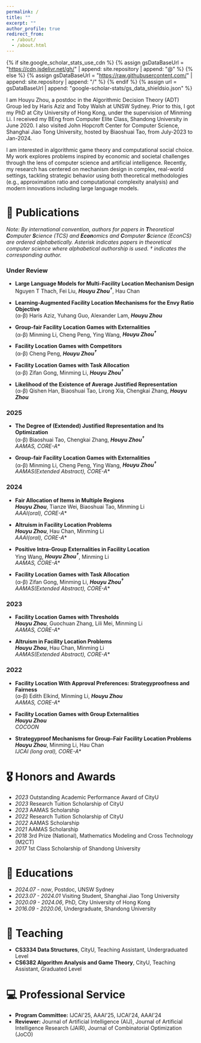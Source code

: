 ```yaml
---
permalink: /
title: ""
excerpt: ""
author_profile: true
redirect_from: 
  - /about/
  - /about.html
---
```


{% if site.google_scholar_stats_use_cdn %}
{% assign gsDataBaseUrl = "https://cdn.jsdelivr.net/gh/" | append: site.repository | append: "@" %}
{% else %}
{% assign gsDataBaseUrl = "https://raw.githubusercontent.com/" | append: site.repository | append: "/" %}
{% endif %}
{% assign url = gsDataBaseUrl | append: "google-scholar-stats/gs_data_shieldsio.json" %}

<span class='anchor' id='about-me'></span>

I am Houyu Zhou, a postdoc in the Algorithmic Decision Theory (ADT) Group led by Haris Aziz and Toby Walsh at UNSW Sydney. Prior to this, I got my PhD at City University of Hong Kong, under the supervision of Minming Li. I received my BEng from Computer Elite Class, Shandong University in June 2020. I also visited John Hopcroft Center for Computer Science, Shanghai Jiao Tong University, hosted by Biaoshuai Tao, from July-2023 to Jan-2024.

I am interested in algorithmic game theory and computational social choice. My work explores problems inspired by economic and societal challenges through the lens of computer science and artificial intelligence. Recently, my research has centered on mechanism design in complex, real-world settings, tackling strategic behavior using both theoretical methodologies (e.g., approximation ratio and computational complexity analysis) and modern innovations including large language models.


<!-- # 🔥 News
- *2022.02*: &nbsp;🎉🎉 Lorem ipsum dolor sit amet, consectetur adipiscing elit. Vivamus ornare aliquet ipsum, ac tempus justo dapibus sit amet. 
- *2022.02*: &nbsp;🎉🎉 Lorem ipsum dolor sit amet, consectetur adipiscing elit. Vivamus ornare aliquet ipsum, ac tempus justo dapibus sit amet.  -->

# 📝 Publications 

_Note: By international convention, authors for papers in **T**heoretical **C**omputer **S**cience (TCS) and **Econ**omics and **C**omputer **S**cience (EconCS) are ordered alphabetically. Asterisk indicates papers in theoretical computer science where alphabetical authorship is used. † indicates the corresponding author._

### Under Review

- **Large Language Models for Multi-Facility Location Mechanism Design**  
  Nguyen T Thach, Fei Liu, ***Houyu Zhou<sup>†</sup>***, Hau Chan

- **Learning-Augmented Facility Location Mechanisms for the Envy Ratio Objective**  
  (α-β) Haris Aziz, Yuhang Guo, Alexander Lam, ***Houyu Zhou***

- **Group-fair Facility Location Games with Externalities**  
  (α-β) Minming Li, Cheng Peng, Ying Wang, ***Houyu Zhou<sup>†</sup>***

- **Facility Location Games with Competitors**  
  (α-β) Cheng Peng, ***Houyu Zhou<sup>†</sup>***

- **Facility Location Games with Task Allocation**  
  (α-β) Zifan Gong, Minming Li, ***Houyu Zhou<sup>†</sup>***

- **Likelihood of the Existence of Average Justified Representation**  
  (α-β) Qishen Han, Biaoshuai Tao, Lirong Xia, Chengkai Zhang, ***Houyu Zhou***

### 2025

- **The Degree of (Extended) Justified Representation and Its Optimization**  
  (α-β) Biaoshuai Tao, Chengkai Zhang, ***Houyu Zhou<sup>†</sup>***  
  *AAMAS, CORE-A<sup>*</sup>*

- **Group-fair Facility Location Games with Externalities**  
  (α-β) Minming Li, Cheng Peng, Ying Wang, ***Houyu Zhou<sup>†</sup>***  
  *AAMAS(Extended Abstract), CORE-A<sup>*</sup>*

### 2024

- **Fair Allocation of Items in Multiple Regions**  
  ***Houyu Zhou***, Tianze Wei, Biaoshuai Tao, Minming Li  
  *AAAI(oral), CORE-A<sup>*</sup>*  
  <!-- [🔗 Link](https://ojs.aaai.org/index.php/AAAI/article/view/28861) -->

- **Altruism in Facility Location Problems**  
  ***Houyu Zhou***, Hau Chan, Minming Li  
  *AAAI(oral), CORE-A<sup>*</sup>* 

- **Positive Intra-Group Externalities in Facility Location**  
  Ying Wang, ***Houyu Zhou<sup>†</sup>***, Minming Li  
  *AAMAS, CORE-A<sup>*</sup>*

- **Facility Location Games with Task Allocation**  
  (α-β) Zifan Gong, Minming Li, ***Houyu Zhou<sup>†</sup>***  
  *AAMAS(Extended Abstract), CORE-A<sup>*</sup>*  

### 2023

- **Facility Location Games with Thresholds**  
  ***Houyu Zhou***, Guochuan Zhang, Lili Mei, Minming Li  
  *AAMAS, CORE-A<sup>*</sup>*

- **Altruism in Facility Location Problems**  
  ***Houyu Zhou***, Hau Chan, Minming Li  
  *AAMAS(Extended Abstract), CORE-A<sup>*</sup>*

### 2022

- **Facility Location With Approval Preferences: Strategyproofness and Fairness**  
  (α-β) Edith Elkind, Minming Li, ***Houyu Zhou***  
  *AAMAS, CORE-A<sup>*</sup>*

- **Facility Location Games with Group Externalities**  
  ***Houyu Zhou***  
  *COCOON*

- **Strategyproof Mechanisms for Group-Fair Facility Location Problems**  
  ***Houyu Zhou***, Minming Li, Hau Chan  
  *IJCAI (long oral), CORE-A<sup>*</sup>*


<!-- <div class='paper-box'><div class='paper-box-image'><div><div class="badge">CVPR 2016</div><img src='images/500x300.png' alt="sym" width="100%"></div></div>
<div class='paper-box-text' markdown="1">

[Deep Residual Learning for Image Recognition](https://openaccess.thecvf.com/content_cvpr_2016/papers/He_Deep_Residual_Learning_CVPR_2016_paper.pdf)

**Kaiming He**, Xiangyu Zhang, Shaoqing Ren, Jian Sun

[**Project**](https://scholar.google.com/citations?view_op=view_citation&hl=zh-CN&user=DhtAFkwAAAAJ&citation_for_view=DhtAFkwAAAAJ:ALROH1vI_8AC) <strong><span class='show_paper_citations' data='DhtAFkwAAAAJ:ALROH1vI_8AC'></span></strong>
- Lorem ipsum dolor sit amet, consectetur adipiscing elit. Vivamus ornare aliquet ipsum, ac tempus justo dapibus sit amet. 
</div>
</div>

- [Lorem ipsum dolor sit amet, consectetur adipiscing elit. Vivamus ornare aliquet ipsum, ac tempus justo dapibus sit amet](https://github.com), A, B, C, **CVPR 2020** -->

# 🎖 Honors and Awards
- *2023* Outstanding Academic Performance Award of CityU
- *2023* Research Tuition Scholarship of CityU
- *2023* AAMAS Scholarship
- *2022* Research Tuition Scholarship of CityU
- *2022* AAMAS Scholarship
- *2021* AAMAS Scholarship
- *2018* 3rd Prize (National), Mathematics Modeling and Cross Technology (M2CT)
- *2017* 1st Class Scholarship of Shandong University

# 📖 Educations
- *2024.07 - now*, Postdoc, UNSW Sydney
- *2023.07 - 2024.01* Visiting Student, Shanghai Jiao Tong University
- *2020.09 - 2024.06*, PhD, City University of Hong Kong
- *2016.09 - 2020.06*, Undergraduate, Shandong University

# 💬 Teaching
- **CS3334 Data Structures**, CityU, Teaching Assistant, Undergraduated Level
- **CS6382 Algorithm Analysis and Game Theory**, CityU, Teaching Assistant, Graduated Level


# 💻 Professional Service
- **Program Committee:** IJCAI'25, AAAI'25, IJCAI'24, AAAI'24
- **Reviewer:** Journal of Artificial Intelligence (AIJ), Journal of Artificial Intelligence Research (JAIR), Journal of Combinatorial Optimization (JoCO)